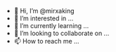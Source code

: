 - 👋 Hi, I’m @mirxaking
- 👀 I’m interested in ...
- 🌱 I’m currently learning ...
- 💞️ I’m looking to collaborate on ...
- 📫 How to reach me ...

<!---
mirxaking/mirxaking is a ✨ special ✨ repository because its `README.md` (this file) appears on your GitHub profile.
You can click the Preview link to take a look at your changes.
--->
